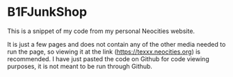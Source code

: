 # B1FJunkShop
This is a snippet of my code from my personal Neocities website.

 It is just a few pages and does not contain any of the other media needed to run the page, so viewing it at the link (https://texxx.neocities.org) is recommended. I have just pasted the code on Github for code viewing purposes, it is not meant to be run through Github.
